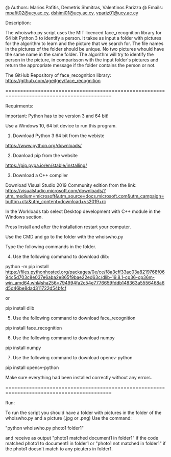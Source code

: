 @ Authors: Marios Pafitis, Demetris Shmitras, Valentinos Parizza
@ Emails: mpafit02@ucy.ac.cy, dshimi01@ucy.ac.cy, vpariz01@ucy.ac.cy 

Description:

The whoiswho.py script uses the MIT licenced face_recognition library for 64 bit Python 3 to identify a person. 
It takse as input a folder with pictures for the algorithm to learn and the picture that we search for. The file 
names in the pictures of the folder should be unique. No two pictures whould have the same name in the same folder.
The algorithm will try to identify the person in the picture, in comparisson with the input folder's pictures and 
return the appropriate message if the folder contains the person or not.  

The GitHub Repository of face_recognition library: https://github.com/ageitgey/face_recognition 

==========================================================================================

Requirments:

Important: Python has to be version 3 and 64 bit!

Use a Windows 10, 64 bit device to run this program.

1. Download Python 3 64 bit from the webiste 

https://www.python.org/downloads/


2. Doanload pip from the website 

https://pip.pypa.io/en/stable/installing/


3. Download a C++ compiler

Download Visual Studio 2019 Community edition from the link:
https://visualstudio.microsoft.com/downloads/?utm_medium=microsoft&utm_source=docs.microsoft.com&utm_campaign=button+cta&utm_content=download+vs2019+rc 

In the Workloads tab select Desktop development with C++ module in the Windows section.

Press Install and after the installation restart your computer.


Use the CMD and go to the folder with the whoiswho.py 

Type the following commands in the folder. 

4. Use the following command to download dlib:

python -m pip install https://files.pythonhosted.org/packages/0e/ce/f8a3cff33ac03a8219768f0694c5d703c8e037e6aba2e865f9bae22ed63c/dlib-19.8.1-cp36-cp36m-win_amd64.whl#sha256=794994fa2c54e7776659fddb148363a5556468a6d5d46be8dad311722d54bfcf

or

pip install dlib


5. Use the following command to download face_recognition 

pip install face_recognition


6. Use the following command to download numpy

pip install numpy


7. Use the following command to download opencv-python

pip install opencv-python

Make sure everything had been installed correctly without any errors.

==========================================================================================

Run:

To run the script you should have a folder with pictures in the folder of the whoiswho.py and a picture (.jpg or .png)
Use the command:

"python whoiswho.py photo1 folder1" 

and receive as output "photo1 matched document1 in folder1" if the code matched photo1 to document1 in folder1 
or "photo1 not matched in folder1" if the photo1 doesn't match to any picuters in folder1.